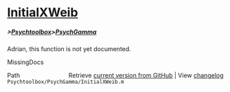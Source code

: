 # [InitialXWeib](InitialXWeib)
##### >[Psychtoolbox](Psychtoolbox)>[PsychGamma](PsychGamma)

Adrian, this function is not yet documented.


 MissingDocs



<div class="code_header" style="text-align:right;">
  <span style="float:left;">Path&nbsp;&nbsp;</span> <span class="counter">Retrieve <a href=
  "https://raw.github.com/Psychtoolbox-3/Psychtoolbox-3/beta/Psychtoolbox/PsychGamma/InitialXWeib.m">current version from GitHub</a> | View <a href=
  "https://github.com/Psychtoolbox-3/Psychtoolbox-3/commits/beta/Psychtoolbox/PsychGamma/InitialXWeib.m">changelog</a></span>
</div>
<div class="code">
  <code>Psychtoolbox/PsychGamma/InitialXWeib.m</code>
</div>

